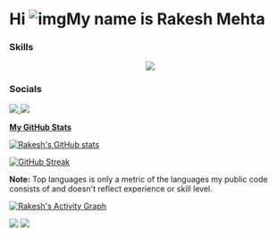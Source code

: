 # Hi ![img](https://user-images.githubusercontent.com/18350557/176309783-0785949b-9127-417c-8b55-ab5a4333674e.gif)My name is Rakesh Mehta
### Skills

<p align="center">
<a href="#">
    <img src="https://skillicons.dev/icons?i=html,css,js,git,github,c,cpp" />
    
</a>
</p>

### Socials

<p align="left"> 
<a href="https://www.linkedin.com/in/rakesh-mehta-743a72242/">
<img src="https://skillicons.dev/icons?i=linkedin" />
<a href="https://www.instagram.com/raakeesh07/">
<img src="https://skillicons.dev/icons?i=instagram" />

</p>

<b>My GitHub Stats </b>

![Rakesh's GitHub stats](https://github-readme-stats.vercel.app/api?username=jrRakesh&show_icons=true&theme=radical)

[![GitHub Streak](https://streak-stats.demolab.com?user=jrRakesh&theme=omni)](https://git.io/streak-stats)

<b>Note:</b> Top languages is only a metric of the languages my public code consists of and doesn't reflect experience or skill level.

<a href="https://github.com/jrRakesh-readme-activity-graph"><img alt="Rakesh's Activity Graph" src="https://github-readme-activity-graph.vercel.app/graph/?username=jrRakesh&bg_color=1F222E&color=F8D866&line=F85D7F&point=FFFFFF&hide_border=true" /></a>

![](./profile-3d-contrib/profile-night-green.svg)
![](https://komarev.com/ghpvc/?username=jrRakesh&abbreviated=true)
